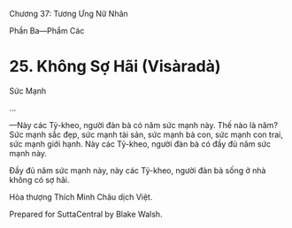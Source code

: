  

Chương 37: Tương Ưng Nữ Nhân

Phần Ba—Phẩm Các

# 25\. Không Sợ Hãi (Visàradà)

Sức Mạnh

…

—Này các Tỷ-kheo, người đàn bà có năm sức mạnh này. Thế nào là năm? Sức mạnh sắc đẹp, sức mạnh tài sản, sức mạnh bà con, sức mạnh con trai, sức mạnh giới hạnh. Này các Tỷ-kheo, người đàn bà có đầy đủ năm sức mạnh này.

Ðầy đủ năm sức mạnh này, này các Tỷ-kheo, người đàn bà sống ở nhà không có sợ hãi.

Hòa thượng Thích Minh Châu dịch Việt.

Prepared for SuttaCentral by Blake Walsh.